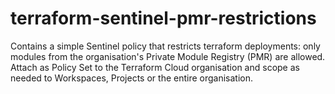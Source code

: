 # terraform-sentinel-pmr-restrictions

Contains a simple Sentinel policy that restricts terraform deployments: only modules from the organisation's Private Module Registry (PMR) are allowed. 
Attach as Policy Set to the Terraform Cloud organisation and scope as needed to Workspaces, Projects or the entire organisation. 
